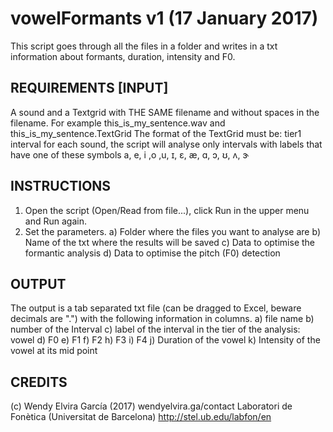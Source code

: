

 # vowelFormants v1 (17 January 2017)
 This script goes through all the files in a folder and writes in a txt information about formants, duration, intensity and F0.

## REQUIREMENTS [INPUT]
A sound and a Textgrid with THE SAME filename and without spaces in the filename. For example this_is_my_sentence.wav and this_is_my_sentence.TextGrid
The format of the TextGrid must be: tier1 interval for each sound, the script will analyse only intervals with labels that have one of these symbols
a, e, i ,o ,u, ɪ, ɛ, æ, ɑ, ɔ, ʊ, ʌ, ɝ


## INSTRUCTIONS 
1. Open the script (Open/Read from file...), click Run in the upper menu and Run again. 
2. Set the parameters.
a) Folder where the files you want to analyse are
b) Name of the txt where the results will be saved
c) Data to optimise the formantic analysis
d) Data to optimise the pitch (F0) detection

## OUTPUT
The output is a tab separated txt file (can be dragged to Excel, beware decimals are ".") with the following information in columns.
a) file name
b) number of the Interval
c) label of the interval in the tier of the analysis: vowel
d) F0
e) F1
f) F2
h) F3
i) F4
j) Duration of the vowel
k) Intensity of the vowel at its mid point

## CREDITS
 (c) Wendy Elvira García (2017) wendyelvira.ga/contact
 Laboratori de Fonètica (Universitat de Barcelona) http://stel.ub.edu/labfon/en

